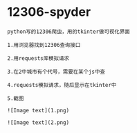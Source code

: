 # 12306-spyder

    python写的12306爬虫，用的tkinter做可视化界面

    1.用浏览器找到12306查询接口

    2.用requests库模拟请求

    3.在2中城市有个代号，需要在某个js中查

    4.requests模拟请求，随后显示在tkinter中

    5.截图

    ![Image text](1.png)

    ![Image text](2.png)



